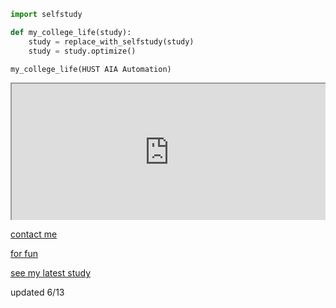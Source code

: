```python
import selfstudy

def my_college_life(study):
    study = replace_with_selfstudy(study)
    study = study.optimize()

my_college_life(HUST AIA Automation)
```
<!--
<div style=" width: 100%; height:220;overflow: hidden; "><iframe src="https://widget.pkmer.cn/free/BongoCat?user=3285d6c1-2db8-4a90-8173-d38255e5b447&theme=%E4%BA%AE%E8%89%B2%E6%A8%A1%E5%BC%8F&select-theme=light" allow="fullscreen" style=" height: 100%; width: 100%;"></iframe></div>
-->

<div style=" width: 100%; height:220;overflow: hidden; "><iframe src="https://widget.pkmer.cn/free/BongoCat?user=3285d6c1-2db8-4a90-8173-d38255e5b447&theme=%E6%9A%97%E8%89%B2%E6%A8%A1%E5%BC%8F&select-theme=dark" allow="fullscreen" style=" height: 100%; width: 100%;"></iframe></div>

[contact me](about.md)

[for fun](test.md)

[see my latest study](https://blog.csdn.net/2301_81944256?spm=1011.2415.3001.5343)

updated 6/13
